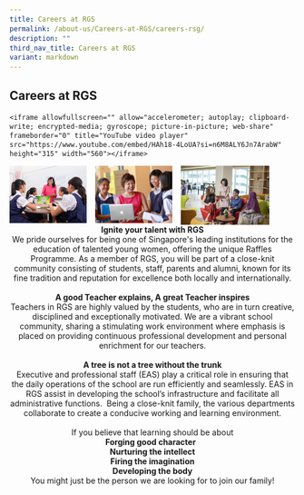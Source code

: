 ```yaml
---
title: Careers at RGS
permalink: /about-us/Careers-at-RGS/careers-rsg/
description: ""
third_nav_title: Careers at RGS
variant: markdown
---
```

## Careers at RGS

```
<iframe allowfullscreen="" allow="accelerometer; autoplay; clipboard-write; encrypted-media; gyroscope; picture-in-picture; web-share" frameborder="0" title="YouTube video player" src="https://www.youtube.com/embed/HAh18-4LoUA?si=n6M8ALY6Jn7ArabW" height="315" width="560"></iframe>
```

<img src="/images/career1.png" style="width:27%;margin-right:15px;" align="left">
<img src="/images/career2.png" style="width:27%;margin-right:15px;" align="left">
<img src="/images/career3.jpg" style="width:31%;margin-right:15px;" align="left">
<br clear="left">

<center>
	<b>Ignite your talent with RGS</b><br>We pride ourselves for being one of Singapore's leading institutions for the education of talented young women, offering the unique Raffles Programme. As a member of RGS, you will be part of a close-knit community consisting of students, staff, parents and alumni, known for its fine tradition and reputation for excellence both locally and internationally.<br><br><b>A good Teacher explains, A great Teacher inspires</b><br>Teachers in RGS are highly valued by the students, who are in turn creative, disciplined and exceptionally motivated. We are a vibrant school community, sharing a stimulating work environment where emphasis is placed on providing continuous professional development and personal enrichment for our teachers.<br><br><b>A tree is not a tree without the trunk</b><br>Executive and professional staff (EAS) play a critical role in ensuring that the daily operations of the school are run efficiently and seamlessly. EAS in RGS assist in developing the school’s infrastructure and facilitate all administrative functions.&nbsp; Being a close-knit family, the various departments collaborate to create a conducive working and learning environment.<br><br>If you believe that learning should be about<br><b>Forging good character&nbsp;&nbsp;<br>Nurturing the intellect<br>Firing the imagination<br>Developing the body</b><br>You might just be the person we are looking for to join our family!
	</center>